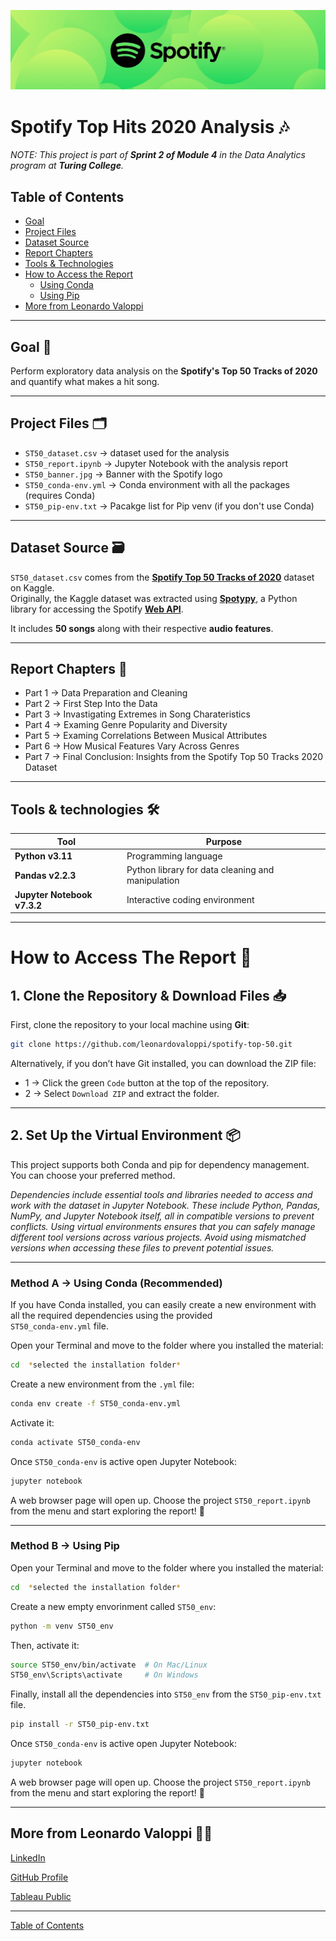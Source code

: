 ![Spotify Banner](https://raw.githubusercontent.com/leonardovaloppi/Spotify-Top-50-Songs/main/ST50_banner.jpg)

# Spotify Top Hits 2020 Analysis 🎶

*NOTE: This project is part of **Sprint 2 of Module 4** in the Data Analytics program at **Turing College**.*

## Table of Contents

- [Goal](#goal-)  
- [Project Files](#project-files-%EF%B8%8F)  
- [Dataset Source](#dataset-source-%EF%B8%8F)  
- [Report Chapters](#report-chapters-)  
- [Tools & Technologies](tools--technologies-%EF%B8%8F)  
- [How to Access the Report](#how-to-access-the-report-)
  - [Using Conda](#method-a--using-conda-recommended)  
  - [Using Pip](#method-b--using-pip)  
- [More from Leonardo Valoppi](#more-from-leonardo-valoppi-)

---

## Goal 🎯
Perform exploratory data analysis on the **Spotify's Top 50 Tracks of 2020** and quantify what makes a hit song.  

---

## Project Files 🗂️

- `ST50_dataset.csv` → dataset used for the analysis  
- `ST50_report.ipynb` → Jupyter Notebook with the analysis report
- `ST50_banner.jpg` → Banner with the Spotify logo
- `ST50_conda-env.yml` → Conda environment with all the packages (requires Conda)
- `ST50_pip-env.txt` → Pacakge list for Pip venv (if you don't use Conda)

---

## Dataset Source 🗃️
`ST50_dataset.csv` comes from the **[Spotify Top 50 Tracks of 2020](https://www.kaggle.com/datasets/atillacolak/top-50-spotify-tracks-2020)** dataset on Kaggle.  
Originally, the Kaggle dataset was extracted using **[Spotypy](https://spotipy.readthedocs.io/en/2.16.1/)**, a Python library for accessing the Spotify **[Web API](https://developer.spotify.com/documentation/web-api)**.

It includes **50 songs** along with their respective **audio features**.

---

## Report Chapters 📖

- Part 1 → Data Preparation and Cleaning
- Part 2 → First Step Into the Data
- Part 3 → Invastigating Extremes in Song Charateristics
- Part 4 → Examing Genre Popularity and Diversity
- Part 5 → Examing Correlations Between Musical Attributes
- Part 6 → How Musical Features Vary Across Genres
- Part 7 → Final Conclusion: Insights from the Spotify Top 50 Tracks 2020 Dataset

---

## Tools & technologies 🛠️

| Tool | Purpose |
|------|---------|
| **Python v3.11** | Programming language |
| **Pandas v2.2.3** | Python library for data cleaning and manipulation |
| **Jupyter Notebook v7.3.2** | Interactive coding environment |

---

# How to Access The Report 💾

## 1. Clone the Repository & Download Files  📥

First, clone the repository to your local machine using **Git**:

```bash
git clone https://github.com/leonardovaloppi/spotify-top-50.git
```
Alternatively, if you don’t have Git installed, you can download the ZIP file:
- 1 → Click the green `Code` button at the top of the repository.
- 2 → Select `Download ZIP` and extract the folder.

---

## 2. Set Up the Virtual Environment 📦

This project supports both Conda and pip for dependency management. You can choose your preferred method.

*Dependencies include essential tools and libraries needed to access and work with the dataset in Jupyter Notebook. These include Python, Pandas, NumPy, and Jupyter Notebook itself, all in compatible versions to prevent conflicts. Using virtual environments ensures that you can safely manage different tool versions across various projects. Avoid using mismatched versions when accessing these files to prevent potential issues.*

---

### Method A → Using Conda (Recommended)

If you have Conda installed, you can easily create a new environment with all the required dependencies using the provided <br>
 `ST50_conda-env.yml` file.
 
Open your Terminal and move to the folder where you installed the material:

```bash
cd  *selected the installation folder*
```

Create a new environment from the `.yml` file:
```bash
conda env create -f ST50_conda-env.yml 
```

Activate it: 
```bash
conda activate ST50_conda-env
```

Once `ST50_conda-env` is active open Jupyter Notebook:
```bash
jupyter notebook
```
A web browser page will open up. Choose the project `ST50_report.ipynb` from the menu and start exploring the report! 🚀

---

### Method B → Using Pip

Open your Terminal and move to the folder where you installed the material:

```bash
cd  *selected the installation folder*
```
Create a new empty envorinment called `ST50_env`:
```bash
python -m venv ST50_env
```

Then, activate it:
```bash
source ST50_env/bin/activate  # On Mac/Linux
ST50_env\Scripts\activate     # On Windows
```

Finally, install all the dependencies into `ST50_env` from the `ST50_pip-env.txt` file.
```bash
pip install -r ST50_pip-env.txt
```

Once `ST50_conda-env` is active open Jupyter Notebook:
```bash
jupyter notebook
```

A web browser page will open up. Choose the project `ST50_report.ipynb` from the menu and start exploring the report! 🚀

---

## More from Leonardo Valoppi 👨‍💻

[LinkedIn](https://linkedin.com/in/leonardo-valoppi)

[GitHub Profile](https://github.com/leonardovaloppi)  

[Tableau Public](https://public.tableau.com/app/profile/leonardo.valoppi/vizzes)


---

[Table of Contents](#table-of-contents)

